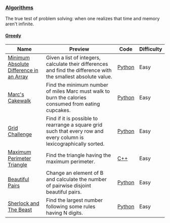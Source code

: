 ### [Algorithms](https://www.hackerrank.com/domains/algorithms)
The true test of problem solving: when one realizes that time and memory aren't infinite.


#### [Greedy](https://www.hackerrank.com/domains/algorithms/greedy)

Name | Preview | Code | Difficulty
---- | ------- | ---- | ----------
[Minimum Absolute Difference in an Array](https://www.hackerrank.com/challenges/minimum-absolute-difference-in-an-array)|Given a list of integers, calculate their differences and find the difference with the smallest absolute value.|[Python](minimum-absolute-difference-in-an-array.py)|Easy
[Marc's Cakewalk](https://www.hackerrank.com/challenges/marcs-cakewalk)|Find the minimum number of miles Marc must walk to burn the calories consumed from eating cupcakes.|[Python](marcs-cakewalk.py)|Easy
[Grid Challenge](https://www.hackerrank.com/challenges/grid-challenge)|Find if it is possible to rearrange a square grid such that every  row and every column is lexicographically sorted.|[Python](grid-challenge.py)|Easy
[Maximum Perimeter Triangle](https://www.hackerrank.com/challenges/maximum-perimeter-triangle)|Find the triangle having the maximum perimeter.|[C++](maximum-perimeter-triangle.cpp)|Easy
[Beautiful Pairs](https://www.hackerrank.com/challenges/beautiful-pairs)|Change an element of B and calculate the number of pairwise disjoint beautiful pairs.|[Python](beautiful-pairs.py)|Easy
[Sherlock and The Beast](https://www.hackerrank.com/challenges/sherlock-and-the-beast)|Find the largest number following some rules having N digits.|[Python](sherlock-and-the-beast.py)|Easy

